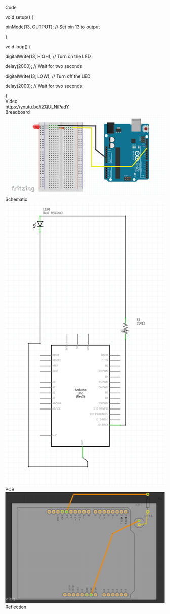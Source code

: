 Code
</br>

void setup() {
  
  pinMode(13, OUTPUT);      // Set pin 13 to output
  
}


void loop() {
  
  digitalWrite(13, HIGH);   // Turn on the LED
  
  delay(2000);              // Wait for two seconds

  digitalWrite(13, LOW);    // Turn off the LED
  
  delay(2000);              // Wait for two seconds
  
}
</br>
Video
</br>
https://youtu.be/fZQULNiPadY
</br>
Breadboard
</br>
![Image text](https://github.com/jiqi963/Embedded-System/blob/master/Week1-Led%20Project/week1-01.png?raw=true)
</br>
Schematic
</br>
![Image text](https://github.com/jiqi963/Embedded-System/blob/master/Week1-Led%20Project/week1-02.png?raw=true)
</br>
PCB
</br>
![Image text](https://github.com/jiqi963/Embedded-System/blob/master/Week1-Led%20Project/week1-03.png?raw=true)
</br>
Reflection 
</br>
